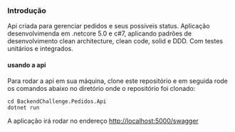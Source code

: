 ### Introdução

Api criada para gerenciar pedidos e seus possíveis status.
Aplicação desenvolvimenda em .netcore 5.0 e c#7, aplicando padrões de desenvolvimento clean architecture, clean code, solid e DDD. Com testes unitários e integrados.

#### usando a api
Para rodar a api em sua máquina, clone este repositório e em seguida rode os comandos abaixo no diretório onde o repositório foi clonado:

```
cd BackendChallenge.Pedidos.Api
dotnet run
```
A aplicação irá rodar no endereço [http://localhost:5000/swagger](http://localhost:5000/swagger)
